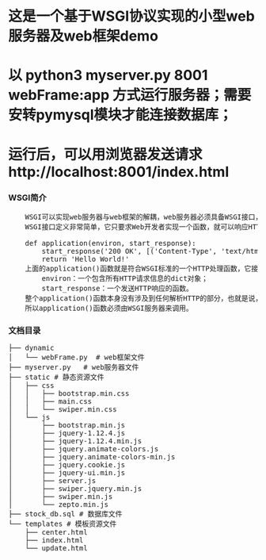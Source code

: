 # 这是一个基于WSGI协议实现的小型web服务器及web框架demo

# 以 python3 myserver.py 8001 webFrame:app 方式运行服务器；需要安转pymysql模块才能连接数据库；
# 运行后，可以用浏览器发送请求http://localhost:8001/index.html

<h3>WSGI简介</h3>

<pre>
	WSGI可以实现web服务器与web框架的解耦，web服务器必须具备WSGI接口，所有的现代Python Web框架都已具备WSGI接口，它让你不对代码作修改就能使服务器和特点的web框架协同工作。
	WSGI接口定义非常简单，它只要求Web开发者实现一个函数，就可以响应HTTP请求。下面是最简单的Web版本的“Hello World!”：

	def application(environ, start_response):
    	start_response('200 OK', [('Content-Type', 'text/html')])
    	return 'Hello World!'
	上面的application()函数就是符合WSGI标准的一个HTTP处理函数，它接收两个参数：
		environ：一个包含所有HTTP请求信息的dict对象；
		start_response：一个发送HTTP响应的函数。
	整个application()函数本身没有涉及到任何解析HTTP的部分，也就是说，把底层web服务器解析部分和应用程序逻辑部分进行了分离，这样开发者就可以专心做一个领域了，不过，等等，这个application()函数怎么调用？如果我们自己调用，两个参数environ和start_response我们没法提供，返回的str也没法发给浏览器。
	所以application()函数必须由WSGI服务器来调用。
</pre>

<h3>文档目录</h3>
<pre>
├── dynamic
│   └── webFrame.py  # web框架文件
├── myserver.py   # web服务器文件
├── static # 静态资源文件
│   ├── css
│   │   ├── bootstrap.min.css
│   │   ├── main.css
│   │   └── swiper.min.css
│   └── js
│       ├── bootstrap.min.js
│       ├── jquery-1.12.4.js
│       ├── jquery-1.12.4.min.js
│       ├── jquery.animate-colors.js
│       ├── jquery.animate-colors-min.js
│       ├── jquery.cookie.js
│       ├── jquery-ui.min.js
│       ├── server.js
│       ├── swiper.jquery.min.js
│       ├── swiper.min.js
│       └── zepto.min.js
├── stock_db.sql # 数据库文件
└── templates # 模板资源文件
    ├── center.html
    ├── index.html
    └── update.html
</pre>
